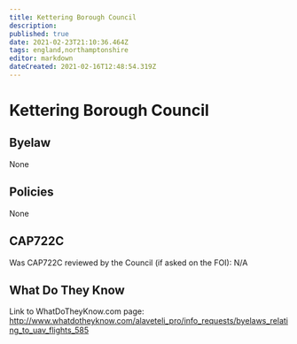 ```yaml
---
title: Kettering Borough Council
description: 
published: true
date: 2021-02-23T21:10:36.464Z
tags: england,northamptonshire
editor: markdown
dateCreated: 2021-02-16T12:48:54.319Z
---
```


# Kettering Borough Council

## Byelaw
None

## Policies
None

## CAP722C

Was CAP722C reviewed by the Council (if asked on the FOI): N/A

## What Do They Know

Link to WhatDoTheyKnow.com page:
http://www.whatdotheyknow.com/alaveteli_pro/info_requests/byelaws_relating_to_uav_flights_585

